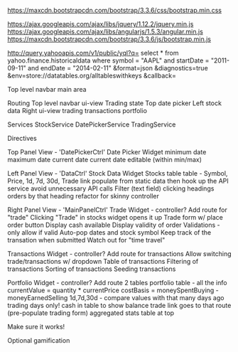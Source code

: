 https://maxcdn.bootstrapcdn.com/bootstrap/3.3.6/css/bootstrap.min.css

https://ajax.googleapis.com/ajax/libs/jquery/1.12.2/jquery.min.js
https://ajax.googleapis.com/ajax/libs/angularjs/1.5.3/angular.min.js
https://maxcdn.bootstrapcdn.com/bootstrap/3.3.6/js/bootstrap.min.js

http://query.yahooapis.com/v1/public/yql?q=
select * from   yahoo.finance.historicaldata
         where  symbol    = "AAPL"
         and    startDate = "2011-09-11"
         and    endDate   = "2014-02-11"
&format=json
&diagnostics=true
&env=store://datatables.org/alltableswithkeys
&callback=

Top level
  navbar
  main area

Routing
  Top level
    navbar
    ui-view
      Trading state
        Top
          date picker
        Left
          stock data
        Right
          ui-view
            trading
            transactions
            portfolio

Services
  StockService
  DatePickerService
  TradingService

Directives
  

Top Panel View - 'DatePickerCtrl'
  Date Picker Widget
    minimum date
    maximum date
    current date
    current date editable (within min/max)

Left Panel View - 'DataCtrl'
  Stock Data Widget
    Stocks table
    table - Symbol, Price, 1d, 7d, 30d, Trade link
    populate from static data
    then hook up the API service
      avoid unnecessary API calls
    Filter (text field)
    clicking headings orders by that heading
    refactor for skinny controller

Right Panel View - 'MainPanelCtrl'
  Trade Widget - controller?
    Add route for "trade"
    Clicking "Trade" in stocks widget opens it up
    Trade form w/ place order button
    Display cash available
    Display validity of order
    Validations - only allow if valid
    Auto-pop dates and stock symbol
    Keep track of the transation when submitted
    Watch out for "time travel"

  Transactions Widget - controller?
    Add route for transactions
    Allow switching trade/transactions w/ dropdown
    Table of transactions
    Filtering of transactions
    Sorting of transactions
    Seeding transactions

  Portfolio Widget - controller?
    Add route
    2 tables
    portfolio table - all the info
      currentValue = quantity * currentPrice
      costBasis = moneySpentBuying - moneyEarnedSelling
      1d,7d,30d - compare values with that many days ago
        trading days only!
    cash in table to show balance
    trade link goes to that route (pre-populate trading form)
    aggregated stats table at top

  Make sure it works!

  Optional gamification
